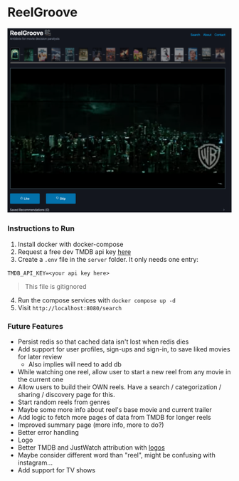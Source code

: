 # ReelGroove

![screenshot](./reel-groove-screenshot.png)

### Instructions to Run
1. Install docker with docker-compose
2. Request a free dev TMDB api key [here](https://www.themoviedb.org/settings/api)
3. Create a `.env` file in the `server` folder. It only needs one entry:
```.env
TMDB_API_KEY=<your api key here>
```
> This file is gitignored

4. Run the compose services with `docker compose up -d`
5. Visit `http://localhost:8080/search`

### Future Features
- Persist redis so that cached data isn't lost when redis dies
- Add support for user profiles, sign-ups and sign-in, to save liked movies for later review
    - Also implies will need to add db
- While watching one reel, allow user to start a new reel from any movie in the current one
- Allow users to build their OWN reels. Have a search / categorization / sharing / discovery page for this.
- Start random reels from genres
- Maybe some more info about reel's base movie and current trailer
- Add logic to fetch more pages of data from TMDB for longer reels
- Improved summary page (more info, more to do?)
- Better error handling
- Logo
- Better TMDB and JustWatch attribution with [logos](https://www.themoviedb.org/about/logos-attribution)
- Maybe consider different word than "reel", might be confusing with instagram...
- Add support for TV shows

